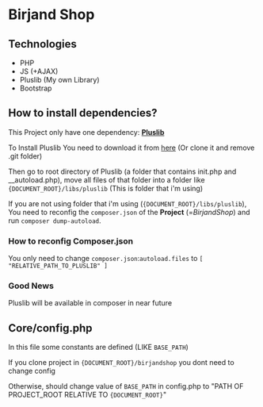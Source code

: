 # Birjand Shop
## Technologies
+ PHP
+ JS (+AJAX)
+ Pluslib (My own Library)
+ Bootstrap
## How to install dependencies?
 This Project only have one dependency: <a href="https://github.com/parsa-mostafaie/pluslib">**Pluslib**</a>
 
 To Install Pluslib You need to download it from <a href="https://github.com/parsa-mostafaie/pluslib/archive/refs/heads/master.zip">here</a> (Or clone it and remove .git folder)

 Then go to root directory of Pluslib (a folder that contains init.php and __autoload.php), 
 move all files of that folder into a folder like ``{DOCUMENT_ROOT}/libs/pluslib`` (This is folder that i'm using)

 If you are not using folder that i'm using (``{DOCUMENT_ROOT}/libs/pluslib``), You need to reconfig the `composer.json` of the **Project** (=*BirjandShop*) 
 and run `composer dump-autoload`.

### How to reconfig Composer.json
  You only need to change `composer.json`:`autoload.files` to ``[ "RELATIVE_PATH_TO_PLUSLIB" ]``

### Good News
  Pluslib will be available in composer in near future
## Core/config.php
  In this file some constants are defined (LIKE `BASE_PATH`)

  If you clone project in `{DOCUMENT_ROOT}/birjandshop` you dont need to change config
  
  Otherwise, should change value of `BASE_PATH` in config.php to "PATH OF PROJECT_ROOT RELATIVE TO `{DOCUMENT_ROOT}`"
